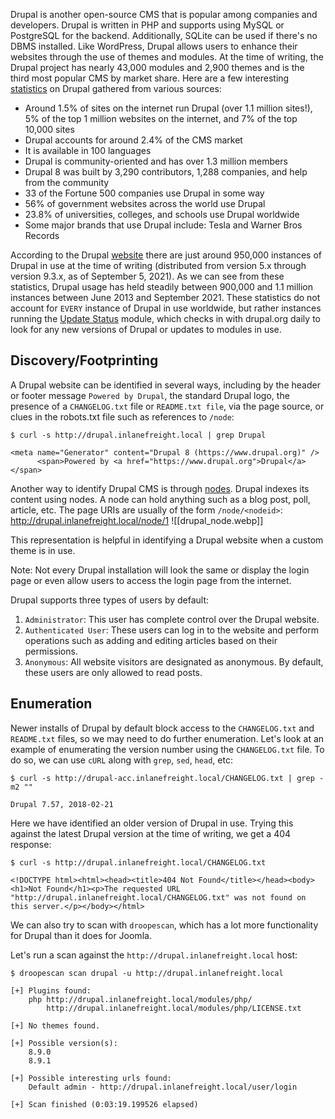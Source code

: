 Drupal is another open-source CMS that is popular among companies and developers. Drupal is written in PHP and supports using MySQL or PostgreSQL for the backend. Additionally, SQLite can be used if there's no DBMS installed. Like WordPress, Drupal allows users to enhance their websites through the use of themes and modules. At the time of writing, the Drupal project has nearly 43,000 modules and 2,900 themes and is the third most popular CMS by market share. Here are a few interesting [statistics](https://websitebuilder.org/blog/drupal-statistics/) on Drupal gathered from various sources:

- Around 1.5% of sites on the internet run Drupal (over 1.1 million sites!), 5% of the top 1 million websites on the internet, and 7% of the top 10,000 sites
- Drupal accounts for around 2.4% of the CMS market
- It is available in 100 languages
- Drupal is community-oriented and has over 1.3 million members
- Drupal 8 was built by 3,290 contributors, 1,288 companies, and help from the community
- 33 of the Fortune 500 companies use Drupal in some way
- 56% of government websites across the world use Drupal
- 23.8% of universities, colleges, and schools use Drupal worldwide
- Some major brands that use Drupal include: Tesla and Warner Bros Records

According to the Drupal [website](https://www.drupal.org/project/usage/drupal) there are just around 950,000 instances of Drupal in use at the time of writing (distributed from version 5.x through version 9.3.x, as of September 5, 2021). As we can see from these statistics, Drupal usage has held steadily between 900,000 and 1.1 million instances between June 2013 and September 2021. These statistics do not account for `EVERY` instance of Drupal in use worldwide, but rather instances running the [Update Status](https://www.drupal.org/project/update_status) module, which checks in with drupal.org daily to look for any new versions of Drupal or updates to modules in use.

## Discovery/Footprinting

A Drupal website can be identified in several ways, including by the header or footer message `Powered by Drupal`, the standard Drupal logo, the presence of a `CHANGELOG.txt` file or `README.txt file`, via the page source, or clues in the robots.txt file such as references to `/node`:
```shell-session
$ curl -s http://drupal.inlanefreight.local | grep Drupal

<meta name="Generator" content="Drupal 8 (https://www.drupal.org)" />
      <span>Powered by <a href="https://www.drupal.org">Drupal</a></span>
```

Another way to identify Drupal CMS is through [nodes](https://www.drupal.org/docs/8/core/modules/node/about-nodes). Drupal indexes its content using nodes. A node can hold anything such as a blog post, poll, article, etc. The page URIs are usually of the form `/node/<nodeid>`:
http://drupal.inlanefreight.local/node/1
![[drupal_node.webp]]

This representation is helpful in identifying a Drupal website when a custom theme is in use.

Note: Not every Drupal installation will look the same or display the login page or even allow users to access the login page from the internet.

Drupal supports three types of users by default:

1. `Administrator`: This user has complete control over the Drupal website.
2. `Authenticated User`: These users can log in to the website and perform operations such as adding and editing articles based on their permissions.
3. `Anonymous`: All website visitors are designated as anonymous. By default, these users are only allowed to read posts.

## Enumeration

Newer installs of Drupal by default block access to the `CHANGELOG.txt` and `README.txt` files, so we may need to do further enumeration. Let's look at an example of enumerating the version number using the `CHANGELOG.txt` file. To do so, we can use `cURL` along with `grep`, `sed`, `head`, etc:
```shell-session
$ curl -s http://drupal-acc.inlanefreight.local/CHANGELOG.txt | grep -m2 ""

Drupal 7.57, 2018-02-21
```

Here we have identified an older version of Drupal in use. Trying this against the latest Drupal version at the time of writing, we get a 404 response:
```shell-session
$ curl -s http://drupal.inlanefreight.local/CHANGELOG.txt

<!DOCTYPE html><html><head><title>404 Not Found</title></head><body><h1>Not Found</h1><p>The requested URL "http://drupal.inlanefreight.local/CHANGELOG.txt" was not found on this server.</p></body></html>
```

We can also try to scan with `droopescan`, which has a lot more functionality for Drupal than it does for Joomla.

Let's run a scan against the `http://drupal.inlanefreight.local` host:
```shell-session
$ droopescan scan drupal -u http://drupal.inlanefreight.local

[+] Plugins found:                                                              
    php http://drupal.inlanefreight.local/modules/php/
        http://drupal.inlanefreight.local/modules/php/LICENSE.txt

[+] No themes found.

[+] Possible version(s):
    8.9.0
    8.9.1

[+] Possible interesting urls found:
    Default admin - http://drupal.inlanefreight.local/user/login

[+] Scan finished (0:03:19.199526 elapsed)
```

